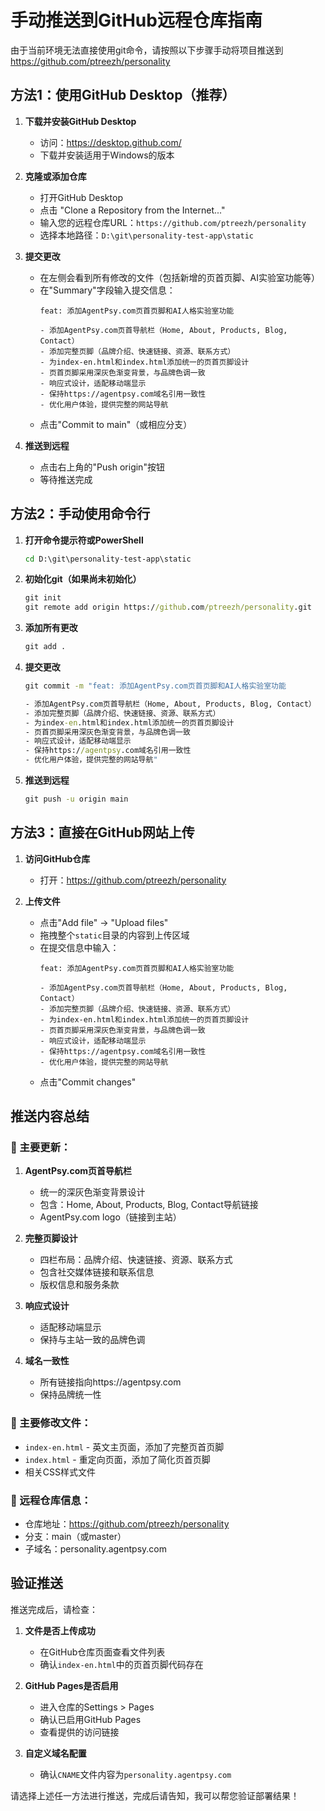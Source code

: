 # 手动推送到GitHub远程仓库指南

由于当前环境无法直接使用git命令，请按照以下步骤手动将项目推送到 https://github.com/ptreezh/personality

## 方法1：使用GitHub Desktop（推荐）

1. **下载并安装GitHub Desktop**
   - 访问：https://desktop.github.com/
   - 下载并安装适用于Windows的版本

2. **克隆或添加仓库**
   - 打开GitHub Desktop
   - 点击 "Clone a Repository from the Internet..."
   - 输入您的远程仓库URL：`https://github.com/ptreezh/personality`
   - 选择本地路径：`D:\git\personality-test-app\static`

3. **提交更改**
   - 在左侧会看到所有修改的文件（包括新增的页首页脚、AI实验室功能等）
   - 在"Summary"字段输入提交信息：
     ```
     feat: 添加AgentPsy.com页首页脚和AI人格实验室功能
     
     - 添加AgentPsy.com页首导航栏（Home, About, Products, Blog, Contact）
     - 添加完整页脚（品牌介绍、快速链接、资源、联系方式）
     - 为index-en.html和index.html添加统一的页首页脚设计
     - 页首页脚采用深灰色渐变背景，与品牌色调一致
     - 响应式设计，适配移动端显示
     - 保持https://agentpsy.com域名引用一致性
     - 优化用户体验，提供完整的网站导航
     ```
   - 点击"Commit to main"（或相应分支）

4. **推送到远程**
   - 点击右上角的"Push origin"按钮
   - 等待推送完成

## 方法2：手动使用命令行

1. **打开命令提示符或PowerShell**
   ```cmd
   cd D:\git\personality-test-app\static
   ```

2. **初始化git（如果尚未初始化）**
   ```cmd
   git init
   git remote add origin https://github.com/ptreezh/personality.git
   ```

3. **添加所有更改**
   ```cmd
   git add .
   ```

4. **提交更改**
   ```cmd
   git commit -m "feat: 添加AgentPsy.com页首页脚和AI人格实验室功能
   
   - 添加AgentPsy.com页首导航栏（Home, About, Products, Blog, Contact）
   - 添加完整页脚（品牌介绍、快速链接、资源、联系方式）
   - 为index-en.html和index.html添加统一的页首页脚设计
   - 页首页脚采用深灰色渐变背景，与品牌色调一致
   - 响应式设计，适配移动端显示
   - 保持https://agentpsy.com域名引用一致性
   - 优化用户体验，提供完整的网站导航"
   ```

5. **推送到远程**
   ```cmd
   git push -u origin main
   ```

## 方法3：直接在GitHub网站上传

1. **访问GitHub仓库**
   - 打开：https://github.com/ptreezh/personality

2. **上传文件**
   - 点击"Add file" → "Upload files"
   - 拖拽整个`static`目录的内容到上传区域
   - 在提交信息中输入：
     ```
     feat: 添加AgentPsy.com页首页脚和AI人格实验室功能
     
     - 添加AgentPsy.com页首导航栏（Home, About, Products, Blog, Contact）
     - 添加完整页脚（品牌介绍、快速链接、资源、联系方式）
     - 为index-en.html和index.html添加统一的页首页脚设计
     - 页首页脚采用深灰色渐变背景，与品牌色调一致
     - 响应式设计，适配移动端显示
     - 保持https://agentpsy.com域名引用一致性
     - 优化用户体验，提供完整的网站导航
     ```
   - 点击"Commit changes"

## 推送内容总结

### 🎯 主要更新：

1. **AgentPsy.com页首导航栏**
   - 统一的深灰色渐变背景设计
   - 包含：Home, About, Products, Blog, Contact导航链接
   - AgentPsy.com logo（链接到主站）

2. **完整页脚设计**
   - 四栏布局：品牌介绍、快速链接、资源、联系方式
   - 包含社交媒体链接和联系信息
   - 版权信息和服务条款

3. **响应式设计**
   - 适配移动端显示
   - 保持与主站一致的品牌色调

4. **域名一致性**
   - 所有链接指向https://agentpsy.com
   - 保持品牌统一性

### 📁 主要修改文件：
- `index-en.html` - 英文主页面，添加了完整页首页脚
- `index.html` - 重定向页面，添加了简化页首页脚
- 相关CSS样式文件

### 🔗 远程仓库信息：
- 仓库地址：https://github.com/ptreezh/personality
- 分支：main（或master）
- 子域名：personality.agentpsy.com

## 验证推送

推送完成后，请检查：

1. **文件是否上传成功**
   - 在GitHub仓库页面查看文件列表
   - 确认`index-en.html`中的页首页脚代码存在

2. **GitHub Pages是否启用**
   - 进入仓库的Settings > Pages
   - 确认已启用GitHub Pages
   - 查看提供的访问链接

3. **自定义域名配置**
   - 确认`CNAME`文件内容为`personality.agentpsy.com`

请选择上述任一方法进行推送，完成后请告知，我可以帮您验证部署结果！